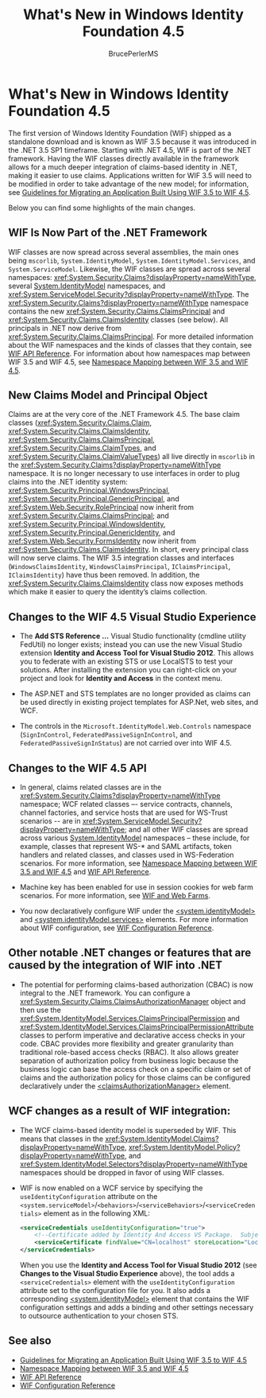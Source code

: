 ﻿---
title: "What's New in Windows Identity Foundation 4.5"
ms.date: "03/30/2017"
ms.assetid: 3b381f04-593b-471f-bd33-0362be1aade5
author: "BrucePerlerMS"
---
# What's New in Windows Identity Foundation 4.5
The first version of Windows Identity Foundation (WIF) shipped as a standalone download and is known as WIF 3.5 because it was introduced in the .NET 3.5 SP1 timeframe. Starting with .NET 4.5, WIF is part of the .NET framework. Having the WIF classes directly available in the framework allows for a much deeper integration of claims-based identity in .NET, making it easier to use claims. Applications written for WIF 3.5 will need to be modified in order to take advantage of the new model; for information, see [Guidelines for Migrating an Application Built Using WIF 3.5 to WIF 4.5](../../../docs/framework/security/guidelines-for-migrating-an-application-built-using-wif-3-5-to-wif-4-5.md).  
  
 Below you can find some highlights of the main changes.  
  
## WIF Is Now Part of the .NET Framework  
 WIF classes are now spread across several assemblies, the main ones being `mscorlib`, `System.IdentityModel`, `System.IdentityModel.Services`, and `System.ServiceModel`. Likewise, the WIF classes are spread across several namespaces: <xref:System.Security.Claims?displayProperty=nameWithType>, several [System.IdentityModel](https://go.microsoft.com/fwlink/?LinkId=272004) namespaces, and <xref:System.ServiceModel.Security?displayProperty=nameWithType>. The <xref:System.Security.Claims?displayProperty=nameWithType> namespace contains the new <xref:System.Security.Claims.ClaimsPrincipal> and <xref:System.Security.Claims.ClaimsIdentity> classes (see below). All principals in .NET now derive from <xref:System.Security.Claims.ClaimsPrincipal>. For more detailed information about the WIF namespaces and the kinds of classes that they contain, see [WIF API Reference](../../../docs/framework/security/wif-api-reference.md). For information about how namespaces map between WIF 3.5 and WIF 4.5, see [Namespace Mapping between WIF 3.5 and WIF 4.5](../../../docs/framework/security/namespace-mapping-between-wif-3-5-and-wif-4-5.md).  
  
## New Claims Model and Principal Object  
 Claims are at the very core of the .NET Framework 4.5. The base claim classes (<xref:System.Security.Claims.Claim>, <xref:System.Security.Claims.ClaimsIdentity>, <xref:System.Security.Claims.ClaimsPrincipal>, <xref:System.Security.Claims.ClaimTypes>, and <xref:System.Security.Claims.ClaimValueTypes>) all live directly in `mscorlib` in the <xref:System.Security.Claims?displayProperty=nameWithType> namespace. It is no longer necessary to use interfaces in order to plug claims into the .NET identity system: <xref:System.Security.Principal.WindowsPrincipal>, <xref:System.Security.Principal.GenericPrincipal>, and <xref:System.Web.Security.RolePrincipal> now inherit from <xref:System.Security.Claims.ClaimsPrincipal>; and <xref:System.Security.Principal.WindowsIdentity>, <xref:System.Security.Principal.GenericIdentity>, and <xref:System.Web.Security.FormsIdentity> now inherit from <xref:System.Security.Claims.ClaimsIdentity>. In short, every principal class will now serve claims. The WIF 3.5 integration classes and interfaces (`WindowsClaimsIdentity`, `WindowsClaimsPrincipal`, `IClaimsPrincipal`, `IClaimsIdentity`) have thus been removed. In addition, the <xref:System.Security.Claims.ClaimsIdentity> class now exposes methods which make it easier to query the identity’s claims collection.  
  
## Changes to the WIF 4.5 Visual Studio Experience  
  
-   The **Add STS Reference …** Visual Studio functionality (cmdline utility FedUtil) no longer exists; instead you can use the new Visual Studio extension **Identity and Access Tool for Visual Studio 2012**. This allows you to federate with an existing STS or use LocalSTS to test your solutions. After installing the extension you can right-click on your project and look for **Identity and Access** in the context menu.  
  
-   The ASP.NET and STS templates are no longer provided as claims can be used directly in existing project templates for ASP.Net, web sites, and WCF.  
  
-   The controls in the `Microsoft.IdentityModel.Web.Controls` namespace (`SignInControl`, `FederatedPassiveSignInControl`, and `FederatedPassiveSignInStatus`) are not carried over into WIF 4.5.  
  
## Changes to the WIF 4.5 API  
  
-   In general, claims related classes are in the <xref:System.Security.Claims?displayProperty=nameWithType> namespace; WCF related classes –- service contracts, channels, channel factories, and service hosts that are used for WS-Trust scenarios -- are in <xref:System.ServiceModel.Security?displayProperty=nameWithType>; and all other WIF classes are spread across various [System.IdentityModel](https://go.microsoft.com/fwlink/?LinkId=272004) namespaces – these include, for example, classes that represent WS-* and SAML artifacts, token handlers and related classes, and classes used in WS-Federation scenarios. For more information, see [Namespace Mapping between WIF 3.5 and WIF 4.5](../../../docs/framework/security/namespace-mapping-between-wif-3-5-and-wif-4-5.md) and [WIF API Reference](../../../docs/framework/security/wif-api-reference.md).  
  
-   Machine key has been enabled for use in session cookies for web farm scenarios. For more information, see [WIF and Web Farms](../../../docs/framework/security/wif-and-web-farms.md).  
  
-   You now declaratively configure WIF under the [\<system.identityModel>](../../../docs/framework/configure-apps/file-schema/windows-identity-foundation/system-identitymodel.md) and [\<system.identityModel.services>](../../../docs/framework/configure-apps/file-schema/windows-identity-foundation/system-identitymodel-services.md) elements. For more information about WIF configuration, see [WIF Configuration Reference](../../../docs/framework/security/wif-configuration-reference.md).  
  
## Other notable .NET changes or features that are caused by the integration of WIF into .NET  
  
-   The potential for performing claims-based authorization (CBAC) is now integral to the .NET framework. You can configure a <xref:System.Security.Claims.ClaimsAuthorizationManager> object and then use the <xref:System.IdentityModel.Services.ClaimsPrincipalPermission> and <xref:System.IdentityModel.Services.ClaimsPrincipalPermissionAttribute> classes to perform imperative and declarative access checks in your code. CBAC provides more flexibility and greater granularity than traditional role-based access checks (RBAC). It also allows greater separation of authorization policy from business logic because the business logic can base the access check on a specific claim or set of claims and the authorization policy for those claims can be configured declaratively under the [\<claimsAuthorizationManager>](../../../docs/framework/configure-apps/file-schema/windows-identity-foundation/claimsauthorizationmanager.md) element.  
  
## WCF changes as a result of WIF integration:  
  
-   The WCF claims-based identity model is superseded by WIF. This means that classes in the <xref:System.IdentityModel.Claims?displayProperty=nameWithType>, <xref:System.IdentityModel.Policy?displayProperty=nameWithType>, and <xref:System.IdentityModel.Selectors?displayProperty=nameWithType> namespaces should be dropped in favor of using WIF classes.  
  
-   WIF is now enabled on a WCF service by specifying the `useIdentityConfiguration` attribute on the `<system.serviceModel>`/`<behaviors>`/`<serviceBehaviors>`/`<serviceCredentials>` element as in the following XML:  
  
    ```xml  
    <serviceCredentials useIdentityConfiguration="true">  
        <!--Certificate added by Identity And Access VS Package.  Subject='CN=localhost', Issuer='CN=localhost'. Make sure you have this certificate installed. The Identity and Access tool does not install this certificate.-->  
        <serviceCertificate findValue="CN=localhost" storeLocation="LocalMachine" storeName="My" x509FindType="FindBySubjectDistinguishedName" />  
    </serviceCredentials>  
    ```  
  
     When you use the **Identity and Access Tool for Visual Studio 2012** (see **Changes to the Visual Studio Experience** above), the tool adds a `<serviceCredentials>` element with the `useIdentityConfiguration` attribute set to the configuration file for you. It also adds a corresponding [\<system.identityModel>](../../../docs/framework/configure-apps/file-schema/windows-identity-foundation/system-identitymodel.md) element that contains the WIF configuration settings and adds a binding and other settings necessary to outsource authentication to your chosen STS.  
  
## See also
- [Guidelines for Migrating an Application Built Using WIF 3.5 to WIF 4.5](../../../docs/framework/security/guidelines-for-migrating-an-application-built-using-wif-3-5-to-wif-4-5.md)
- [Namespace Mapping between WIF 3.5 and WIF 4.5](../../../docs/framework/security/namespace-mapping-between-wif-3-5-and-wif-4-5.md)
- [WIF API Reference](../../../docs/framework/security/wif-api-reference.md)
- [WIF Configuration Reference](../../../docs/framework/security/wif-configuration-reference.md)
